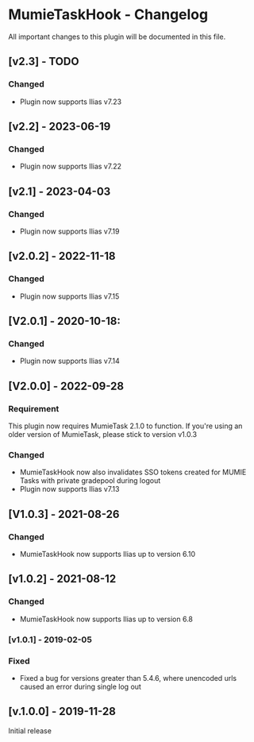 # MumieTaskHook - Changelog

All important changes to this plugin will be documented in this file.
## [v2.3] - TODO
### Changed
- Plugin now supports Ilias v7.23

## [v2.2] - 2023-06-19
### Changed
- Plugin now supports Ilias v7.22

## [v2.1] - 2023-04-03
### Changed
- Plugin now supports Ilias v7.19 


## [v2.0.2] - 2022-11-18
### Changed
- Plugin now supports Ilias v7.15

## [V2.0.1] - 2020-10-18:
### Changed
- Plugin now supports Ilias v7.14 

## [V2.0.0] - 2022-09-28
### Requirement
This plugin now requires MumieTask 2.1.0 to function. If you're using an older version of MumieTask, please stick to version v1.0.3 

### Changed
- MumieTaskHook now also invalidates SSO tokens created for MUMIE Tasks with private gradepool during logout
- Plugin now supports Ilias v7.13
  
## [V1.0.3] - 2021-08-26
### Changed
- MumieTaskHook now supports Ilias up to version 6.10

## [v1.0.2] - 2021-08-12
### Changed
- MumieTaskHook now supports Ilias up to version 6.8

### [v1.0.1] - 2019-02-05

### Fixed
- Fixed a bug for versions greater than 5.4.6, where unencoded urls caused an error during single log out

## [v.1.0.0] - 2019-11-28
Initial release
